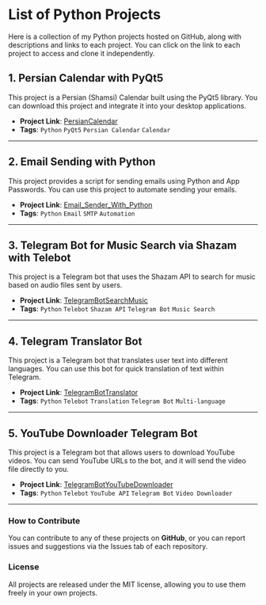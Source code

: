 # List of Python Projects

Here is a collection of my Python projects hosted on GitHub, along with descriptions and links to each project. You can click on the link to each project to access and clone it independently.

## 1. Persian Calendar with PyQt5
This project is a Persian (Shamsi) Calendar built using the PyQt5 library. You can download this project and integrate it into your desktop applications.
- **Project Link**: [PersianCalendar](https://github.com/Morteza-Abbaszadeh/PersianCalendar)
- **Tags**: `Python` `PyQt5` `Persian Calendar` `Calendar`

---

## 2. Email Sending with Python
This project provides a script for sending emails using Python and App Passwords. You can use this project to automate sending your emails.
- **Project Link**: [Email_Sender_With_Python](https://github.com/Morteza-Abbaszadeh/Email_Sender_With_Python)
- **Tags**: `Python` `Email` `SMTP` `Automation`

---

## 3. Telegram Bot for Music Search via Shazam with Telebot
This project is a Telegram bot that uses the Shazam API to search for music based on audio files sent by users.
- **Project Link**: [TelegramBotSearchMusic](https://github.com/Morteza-Abbaszadeh/TelegramBotSearchMusic)
- **Tags**: `Python` `Telebot` `Shazam API` `Telegram Bot` `Music Search`

---

## 4. Telegram Translator Bot
This project is a Telegram bot that translates user text into different languages. You can use this bot for quick translation of text within Telegram.
- **Project Link**: [TelegramBotTranslator](https://github.com/Morteza-Abbaszadeh/TelegramBotTranslator)
- **Tags**: `Python` `Telebot` `Translation` `Telegram Bot` `Multi-language`

---

## 5. YouTube Downloader Telegram Bot
This project is a Telegram bot that allows users to download YouTube videos. You can send YouTube URLs to the bot, and it will send the video file directly to you.
- **Project Link**: [TelegramBotYouTubeDownloader](https://github.com/Morteza-Abbaszadeh/TelegramBotYouTubeDownloader)
- **Tags**: `Python` `Telebot` `YouTube API` `Telegram Bot` `Video Downloader`

---

### How to Contribute
You can contribute to any of these projects on **GitHub**, or you can report issues and suggestions via the Issues tab of each repository.

### License
All projects are released under the MIT license, allowing you to use them freely in your own projects.
